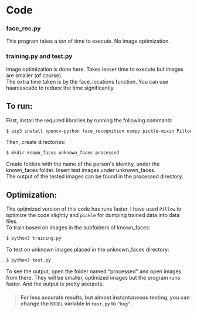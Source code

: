 # Code
### face_rec.py
This program takes a ton of time to execute. No image optimization.

### training.py and test.py
Image optimization is done here. Takes lesser time to execute but images are smaller (of course).<br>
The extra time taken is by the face_locations function. You can use haarcascade to reduce the time significantly.

## To run:
First, install the required libraries by running the following command:
```sh
$ pip3 install opencv-python face_recognition numpy pickle-mixin Pillow
```
Then, create directories:
```sh
$ mkdir known_faces unknown_faces processed
```
Create folders with the name of the person's identity, under the known_faces folder. Insert test images under unknown_faces.<br>
The output of the tested images can be found in the processed directory.

## Optimization:
The optimized version of this code has runs faster. I have used ```Pillow``` to optimize the code slightly and ```pickle``` for dumping trained data into data files.<br>
To train based on images in the subfolders of known_faces:
```sh
$ python3 training.py
```
To test on unknown images placed in the unknown_faces directory:
```sh
$ python3 test.py
```
To see the output, open the folder named "processed" and open images from there. They will be smaller, optimized images but the program runs faster. And the output is pretty accurate.<br>
> #### For less accurate results, but almost instantaneous testing, you can change the ``` MODEL ``` variable in ``` test.py ``` to ``` "hog" ```.
